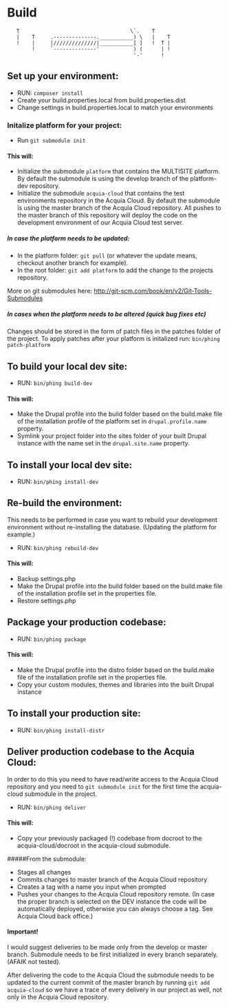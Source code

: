 # Build

       T                                    \`.    T
       |    T     .--------------.___________) \   |    T
       !    |     |//////////////|___________[ ]   !  T |
            !     `--------------'           ) (      | !
                                             '-'      !


## Set up your environment:

*   RUN: <code>composer install</code>
*   Create your build.properties.local from build.properties.dist
*   Change settings in build.properties.local to match your environments

### Initalize platform for your project:

* Run <code>git submodule init</code>

#### This will:

*   Initialize the submodule <code>platform</code> that contains the MULTISITE platform. By default the submodule is using the develop branch of the platform-dev repository.
*   Initialize the submodule <code>acquia-cloud</code> that contains the test environments repository in the Acquia Cloud. By default the submodule is using the master branch of the Acquia Cloud repository. All pushes to the master branch of this repository will deploy the code on the development environment of our Acquia Cloud test server.

##### In case the platform needs to be updated:
*   In the platform folder: <code>git pull</code> (or whatever the update means, checkout another branch for example).
*   In the root folder: <code>git add platform</code> to add the change to the projects repository.

More on git submodules here: http://git-scm.com/book/en/v2/Git-Tools-Submodules

##### In cases when the platform needs to be altered (quick bug fixes etc)

Changes should be stored in the form of patch files in the patches folder of the project. To apply patches after your platform is initalized run:  <code>bin/phing patch-platform</code>

## To build your local dev site:

*   RUN: <code>bin/phing build-dev</code>

#### This will:

*   Make the Drupal profile into the build folder based on the build.make file of the installation profile of the platform set in <code>drupal.profile.name</code> property.
*   Symlink your project folder into the sites folder of your built Drupal instance with the name set in the <code>drupal.site.name</code> property.

## To install your local dev site:

*   RUN: <code>bin/phing install-dev</code>

## Re-build the environment:

This needs to be performed in case you want to rebuild your development environment without re-installing the database. (Updating the platform for example.)

*   RUN: <code>bin/phing rebuild-dev</code>

#### This will:

*   Backup settings.php
*   Make the Drupal profile into the build folder based on the build.make file of the installation profile set in the properties file.
*   Restore settings.php

## Package your production codebase:
*   RUN: <code>bin/phing package</code>

#### This will:

*   Make the Drupal profile into the distro folder based on the build.make file of the installation profile set in the properties file.
*   Copy your custom modules, themes and libraries into the built Drupal instance

## To install your production site:

*   RUN: <code>bin/phing install-distr</code>

## Deliver production codebase to the Acquia Cloud:

In order to do this you need to have read/write access to the Acquia Cloud repository and you need to <code>git submodule init</code> for the first time the acquia-cloud submodule in the project.

*   RUN: <code>bin/phing deliver</code>

#### This will:

*   Copy your previously packaged (!) codebase from docroot to the acquia-cloud/docroot in the acquia-cloud submodule.

#####From the submodule:

*   Stages all changes
*   Commits changes to master branch of the Acquia Cloud repository
*   Creates a tag with a name you input when prompted
*   Pushes your changes to the Acquia Cloud repository remote. (In case the proper branch is selected on the DEV instance the code will be automatically deployed, otherwise you can always choose a tag. See Acquia Cloud back office.)

#### Important!

I would suggest deliveries to be made only from the develop or master branch. Submodule needs to be first initialized in every branch separately. (AFAIK not tested).

After delivering the code to the Acquia Cloud the submodule needs to be updated to the current commit of the master branch by running <code>git add acquia-cloud</code> so we have a trace of every delivery in our project as well, not only in the Acquia Cloud repository.
